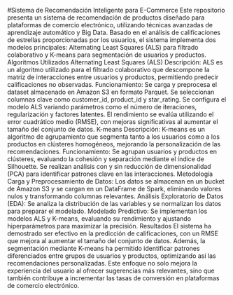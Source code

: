 #Sistema de Recomendación Inteligente para E-Commerce
Este repositorio presenta un sistema de recomendación de productos diseñado para plataformas de comercio electrónico, utilizando técnicas avanzadas de aprendizaje automático y Big Data. Basado en el análisis de calificaciones de estrellas proporcionadas por los usuarios, el sistema implementa dos modelos principales: Alternating Least Squares (ALS) para filtrado colaborativo y K-means para segmentación de usuarios y productos.
Algoritmos Utilizados
Alternating Least Squares (ALS)
Descripción: ALS es un algoritmo utilizado para el filtrado colaborativo que descompone la matriz de interacciones entre usuarios y productos, permitiendo predecir calificaciones no observadas.
Funcionamiento:
Se carga y preprocesa el dataset almacenado en Amazon S3 en formato Parquet.
Se seleccionan columnas clave como customer_id, product_id y star_rating.
Se configura el modelo ALS variando parámetros como el número de iteraciones, regularización y factores latentes.
El rendimiento se evalúa utilizando el error cuadrático medio (RMSE), con mejoras significativas al aumentar el tamaño del conjunto de datos.
K-means
Descripción: K-means es un algoritmo de agrupamiento que segmenta tanto a los usuarios como a los productos en clústeres homogéneos, mejorando la personalización de las recomendaciones.
Funcionamiento:
Se agrupan usuarios y productos en clústeres, evaluando la cohesión y separación mediante el índice de Silhouette.
Se realizan análisis con y sin reducción de dimensionalidad (PCA) para identificar patrones clave en las interacciones.
Metodología
Carga y Preprocesamiento de Datos: Los datos se almacenan en un bucket de Amazon S3 y se cargan en un DataFrame de Spark, eliminando valores nulos y transformando columnas relevantes.
Análisis Exploratorio de Datos (EDA): Se analiza la distribución de las variables y se normalizan los datos para preparar el modelado.
Modelado Predictivo: Se implementan los modelos ALS y K-means, evaluando su rendimiento y ajustando hiperparámetros para maximizar la precisión.
Resultados
El sistema ha demostrado ser efectivo en la predicción de calificaciones, con un RMSE que mejora al aumentar el tamaño del conjunto de datos. Además, la segmentación mediante K-means ha permitido identificar patrones diferenciados entre grupos de usuarios y productos, optimizando así las recomendaciones personalizadas.
Este enfoque no solo mejora la experiencia del usuario al ofrecer sugerencias más relevantes, sino que también contribuye a incrementar las tasas de conversión en plataformas de comercio electrónico.
